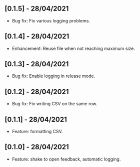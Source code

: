 ## [0.1.5] - 28/04/2021

- Bug fix: Fix various logging problems.

## [0.1.4] - 28/04/2021

- Enhancement: Reuse file when not reaching maximum size.

## [0.1.3] - 28/04/2021

- Bug fix: Enable logging in release mode.

## [0.1.2] - 28/04/2021

- Bug fix: Fix writing CSV on the same row.

## [0.1.1] - 28/04/2021

- Feature: formatting CSV.

## [0.1.0] - 28/04/2021

- Feature: shake to open feedback, automatic logging.
